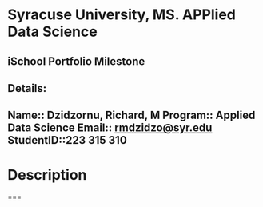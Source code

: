 # Syracuse University, MS. APPlied Data Science
##					iSchool Portfolio Milestone

## Details:
Name:: Dzidzornu, Richard, M
Program:: Applied Data Science
Email:: rmdzidzo@syr.edu
StudentID::223 315 310
---

# Description
===
